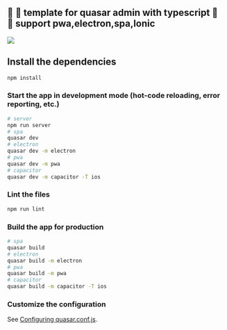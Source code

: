 ## :dizzy: :dizzy: template for quasar admin with typescript :full_moon_with_face: :full_moon_with_face: support pwa,electron,spa,Ionic

  <img src="https://z3.ax1x.com/2021/05/14/grMoSU.png" >

## Install the dependencies

```bash
npm install
```

### Start the app in development mode (hot-code reloading, error reporting, etc.)

```bash
# server
npm run server
# spa
quasar dev
# electron
quasar dev -m electron
# pwa
quasar dev -m pwa
# capacitor
quasar dev -m capacitor -T ios
```

### Lint the files

```bash
npm run lint
```

### Build the app for production

```bash
# spa
quasar build
# electron
quasar build -m electron
# pwa
quasar build -m pwa
# capacitor
quasar build -m capacitor -T ios
```

### Customize the configuration

See [Configuring quasar.conf.js](https://quasar.dev/quasar-cli/quasar-conf-js).
